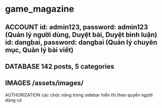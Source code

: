 # game_magazine

ACCOUNT
id: admin123, password: admin123 (Quản lý người dùng, Duyệt bài, Duyệt bình luận)
id: dangbai, password: dangbai (Quản lý chuyên mục, Quản lý bài viết)
-----------------------------------------------------------------------------------
DATABASE
142 posts, 5 categories
-----------------------------------------------------------------------------------
IMAGES
/assets/images/
-----------------------------------------------------------------------------------
AUTHORIZATION
các chức năng trong sidebar hiển thị theo quyền người dùng có
